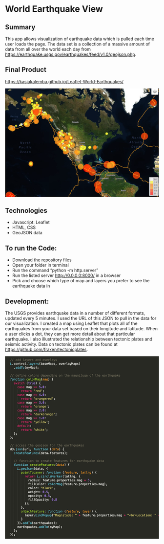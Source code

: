 # World Earthquake View 

## Summary 
This app allows visualization of earthquake data which is pulled each time user loads the page. The data set is a collection of a massive amount of data from all over the world each day from https://earthquake.usgs.gov/earthquakes/feed/v1.0/geojson.php.

## Final Product
 https://kasiakalemba.github.io/Leaflet-World-Earthquakes/
 
![](images/map.png)

## Technologies
* Javascript: Leaflet 
* HTML, CSS 
* GeoJSON data

## To run the Code: 
* Download the repository files 
* Open your folder in terminal
* Run the command “python -m http.server”
* Run the listed server http://0.0.0.0:8000/ in a browser
* Pick and choose which type of map and layers you prefer to see the earthquake data in

## Development:
The USGS provides earthquake data in a number of different formats, updated every 5 minutes. I used the URL of this JSON to pull in the data for our visualization.
I created a map using Leaflet that plots all of the earthquakes from your data set based on their longitude and latitude. When a user clicks a dot, they can get more detail about that particular earthquake. I also illustrated the relationship between tectonic plates and seismic activity. Data on tectonic plates can be found at https://github.com/fraxen/tectonicplates. 

![](images/code.png)











